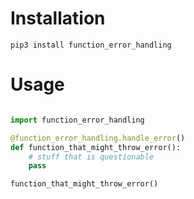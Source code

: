 # Installation

`pip3 install function_error_handling`

# Usage

```python

import function_error_handling

@function_error_handling.handle_error()
def function_that_might_throw_error():
    # stuff that is questionable
    pass

function_that_might_throw_error()
```

